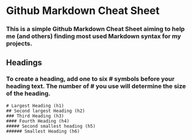 # Github Markdown Cheat Sheet
### This is a simple Github Markdown Cheat Sheet aiming to help me (and others) finding most used Markdown syntax for my projects.

## Headings
### To create a heading, add one to six # symbols before your heading text. The number of # you use will determine the size of the heading.

```
# Largest Heading (h1)
## Second largest Heading (h2)
### Third Heading (h3)
#### Fourth Heading (h4)
##### Second smallest heading (h5)
###### Smallest Heading (h6)
```